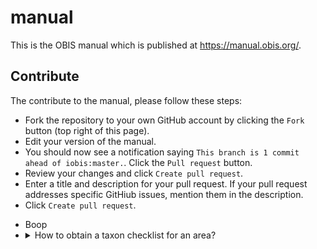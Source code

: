 # manual

This is the OBIS manual which is published at https://manual.obis.org/.

## Contribute

The contribute to the manual, please follow these steps:

- Fork the repository to your own GitHub account by clicking the `Fork` button (top right of this page).
- Edit your version of the manual.
- You should now see a notification saying `This branch is 1 commit ahead of iobis:master.`. Click the `Pull request` button.
- Review your changes and click `Create pull request`.
- Enter a title and description for your pull request. If your pull request addresses specific GitHiub issues, mention them in the description.
- Click `Create pull request`.

<ul>
  <li>Boop</li>
  <li><details>
    <summary>How to obtain a taxon checklist for an area?</summary>
    <br>
    
    There are a few possible ways to obtain a taxon checklist for a given area. We will obtain a checklist of species in the Albain EEZ as an example. To do this we will create a bounding box around our area of interest, and then apply filters to simplify the geometry.
    ```r
    library(mregions)
    library(dplyr)
    library(robis)
    library(sf)
    #obtain Albanian EEZ as sf
    geom <- mr_shp(key = "MarineRegions:eez", filter = "Albanian Exclusive Economic Zone", maxFeatures = NULL)
    #get WKT for the bounding box
    wkt <- st_as_text(st_as_sfc(st_bbox(geom)), digits = 6)
    #fetch occurrences for bounding box
    occ <- occurrence(geometry = wkt) %>%
      st_as_sf(coords = c("decimalLongitude", "decimalLatitude"), crs = 4326)
    #filter using geometry
    occ_filtered <- occ %>%
      filter(st_intersects(geometry, geom, sparse = FALSE)) %>%
      as_tibble() %>%
      select(-geometry)
    #get taxa
    alb_taxa <- occ_filtered %>%
      group_by(phylum, class, order, family, genus, species, scientificName) %>%
      summarize(records = n())
    ```
  </details></li>
</ul>
